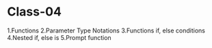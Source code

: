 # Class-04

1.Functions 2.Parameter Type Notations 3.Functions if, else conditions 4.Nested if, else is 5.Prompt function
